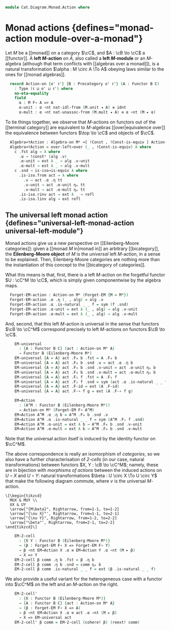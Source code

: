 <!--
```agda
open import Cat.Instances.Shape.Terminal
open import Cat.Functor.Coherence
open import Cat.Displayed.Total
open import Cat.Diagram.Monad
open import Cat.Functor.Base
open import Cat.Prelude

open Algebra-on
open Functor
open ∫Hom
open _=>_
```
-->

```agda
module Cat.Diagram.Monad.Action where
```

# Monad actions {defines="monad-action module-over-a-monad"}

<!--
```agda
module _
    {o ℓ}
    {C : Precategory o ℓ} {M : Functor C C} (Mᵐ : Monad-on M)
    where

  private
    module M = Monad-on Mᵐ
```
-->

Let $M$ be a [[monad]] on a category $\cC$, and $A : \cB \to \cC$ a
[[functor]]. A **left $M$-action** on $A$, also called a **left
$M$-module** or an $M$-algebra (although that term conflicts with [[algebras
over a monad]]), is a natural transformation $\alpha : M \circ A \To A$
obeying laws similar to the ones for [[monad algebras]].

```agda
  record Action-on {o' ℓ'} {B : Precategory o' ℓ'} (A : Functor B C)
    : Type (ℓ ⊔ o' ⊔ ℓ') where
    no-eta-equality
    field
      α : M F∘ A => A
      α-unit : α ∘nt nat-idl-from (M.unit ◂ A) ≡ idnt
      α-mult : α ∘nt nat-unassoc-from (M.mult ◂ A) ≡ α ∘nt (M ▸ α)
```

To tie things together, we observe that $M$-actions on functors out of
the [[terminal category]] are equivalent to $M$-algebras
[[over|equivalence over]] the equivalence between functors $\top \to \cC$
and objects of $\cC$.

<!--
```agda
module _
    {o ℓ}
    {C : Precategory o ℓ} {M : Functor C C} {Mᵐ : Monad-on M}
    where

  open Action-on

  private
    unquoteDecl eqv = declare-record-iso eqv (quote Action-on)

  Action-on-pathp
    : ∀ {o' ℓ'} {B : Precategory o' ℓ'} {X Y : Functor B C} (p : X ≡ Y) {A : Action-on Mᵐ X} {B : Action-on Mᵐ Y}
    → PathP (λ i → M F∘ p i => p i) (A .α) (B .α)
    → PathP (λ i → Action-on Mᵐ (p i)) A B
  Action-on-pathp over mults = injectiveP (λ _ → eqv) (mults ,ₚ prop!)

  instance
    Extensional-Action-on
      : ∀ {o' ℓ' ℓr} {B : Precategory o' ℓ'}
      → (let open Precategory C)
      → ∀ {A : Functor B C}
      → ⦃ sa : Extensional (M F∘ A => A) ℓr ⦄
      → Extensional (Action-on Mᵐ A) ℓr
    Extensional-Action-on ⦃ sa ⦄ =
      injection→extensional! (Action-on-pathp refl) sa
```
-->

```agda
  Algebra≃⊤Action : Algebra-on Mᵐ ≃[ !Const , !Const-is-equiv ] Action-on Mᵐ
  Algebra≃⊤Action = over-left→over (_ , !Const-is-equiv) λ where
    c .fst alg → λ where
      .α → !constⁿ (alg .ν)
      .α-unit → ext λ _ → alg .ν-unit
      .α-mult → ext λ _ → alg .ν-mult
    c .snd → is-iso→is-equiv λ where
      .is-iso.from act → λ where
        .ν → act .α .η tt
        .ν-unit → act .α-unit ηₚ tt
        .ν-mult → act .α-mult ηₚ tt
      .is-iso.rinv act → ext λ _ → refl
      .is-iso.linv alg → ext refl
```

## The universal left monad action {defines="universal-left-monad-action universal-left-module"}

Monad actions give us a new perspective on [[Eilenberg-Moore categories]]:
given a [[monad $M$ in|monad in]] an arbitrary [[bicategory]], the
**Eilenberg-Moore object** of $M$ is the *universal* left $M$-action,
in a sense to be explained. Then, Eilenberg-Moore categories are nothing
more than the instantiation of this concept to the [[bicategory of
categories]].

What this means is that, first, there is a left $M$-action on the forgetful
functor $U : \cC^M \to \cC$, which is simply given componentwise by
the algebra maps.

<!--
```agda
module _ {o ℓ} {C : Precategory o ℓ} {M : Functor C C} (Mᵐ : Monad-on M) where
  open Action-on
```
-->

```agda
  Forget-EM-action : Action-on Mᵐ (Forget-EM {M = Mᵐ})
  Forget-EM-action .α .η (_ , alg) = alg .ν
  Forget-EM-action .α .is-natural _ _ f = sym (f .snd)
  Forget-EM-action .α-unit = ext λ (_ , alg) → alg .ν-unit
  Forget-EM-action .α-mult = ext λ (_ , alg) → alg .ν-mult
```

And, second, that this left $M$-action is universal in the sense that
functors $\cB \to \cC^M$ correspond precisely to left $M$-actions on
functors $\cB \to \cC$.

<!--
```agda
  module _ {o' ℓ'} {B : Precategory o' ℓ'} where
```
-->

```agda
    EM-universal
      : {A : Functor B C} (act : Action-on Mᵐ A)
      → Functor B (Eilenberg-Moore Mᵐ)
    EM-universal {A = A} act .F₀ b .fst = A .F₀ b
    EM-universal {A = A} act .F₀ b .snd .ν = act .α .η b
    EM-universal {A = A} act .F₀ b .snd .ν-unit = act .α-unit ηₚ b
    EM-universal {A = A} act .F₀ b .snd .ν-mult = act .α-mult ηₚ b
    EM-universal {A = A} act .F₁ f .fst = A .F₁ f
    EM-universal {A = A} act .F₁ f .snd = sym (act .α .is-natural _ _ f)
    EM-universal {A = A} act .F-id = ext (A .F-id)
    EM-universal {A = A} act .F-∘ f g = ext (A .F-∘ f g)

    EM→Action
      : (A^M : Functor B (Eilenberg-Moore Mᵐ))
      → Action-on Mᵐ (Forget-EM F∘ A^M)
    EM→Action A^M .α .η b = A^M .F₀ b .snd .ν
    EM→Action A^M .α .is-natural _ _ f = sym (A^M .F₁ f .snd)
    EM→Action A^M .α-unit = ext λ b → A^M .F₀ b .snd .ν-unit
    EM→Action A^M .α-mult = ext λ b → A^M .F₀ b .snd .ν-mult
```

Note that the universal action itself is induced by the identity
functor on $\cC^M$.

The above correspondence is really an isomorphism of *categories*, so
we also have a further characterisation of *2-cells* (in our case,
natural transformations) between functors $X, Y : \cB \to \cC^M$;
namely, these are in bijection with *morphisms of actions* between the
induced actions on $U \circ X$ and $U \circ Y$: natural transformations
$\beta : U \circ X \To U \circ Y$ that make the following diagram
commute, where $\nu$ is the universal $M$-action.

~~~{.quiver}
\[\begin{tikzcd}
  MUX & MUY \\
  UX & UY
  \arrow["{M\beta}", Rightarrow, from=1-1, to=1-2]
  \arrow["{\nu X}"', Rightarrow, from=1-1, to=2-1]
  \arrow["{\nu Y}", Rightarrow, from=1-2, to=2-2]
  \arrow["\beta"', Rightarrow, from=2-1, to=2-2]
\end{tikzcd}\]
~~~

```agda
    EM-2-cell
      : {X Y : Functor B (Eilenberg-Moore Mᵐ)}
      → (β : Forget-EM F∘ X => Forget-EM F∘ Y)
      → β ∘nt EM→Action X .α ≡ EM→Action Y .α ∘nt (M ▸ β)
      → X => Y
    EM-2-cell β comm .η b .fst = β .η b
    EM-2-cell β comm .η b .snd = comm ηₚ b
    EM-2-cell β comm .is-natural _ _ f = ext (β .is-natural _ _ f)
```

We also provide a useful variant for the heterogeneous case with a
functor into $\cC^M$ on the left and an $M$-action on the right.

```agda
    EM-2-cell'
      : {X : Functor B (Eilenberg-Moore Mᵐ)}
      → {A : Functor B C} {act : Action-on Mᵐ A}
      → (β : Forget-EM F∘ X => A)
      → β ∘nt EM→Action X .α ≡ act .α ∘nt (M ▸ β)
      → X => EM-universal act
    EM-2-cell' β comm = EM-2-cell (cohere! β) (reext! comm)
```

